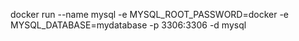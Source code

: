 docker run --name mysql -e MYSQL_ROOT_PASSWORD=docker -e MYSQL_DATABASE=mydatabase -p 3306:3306 -d mysql
